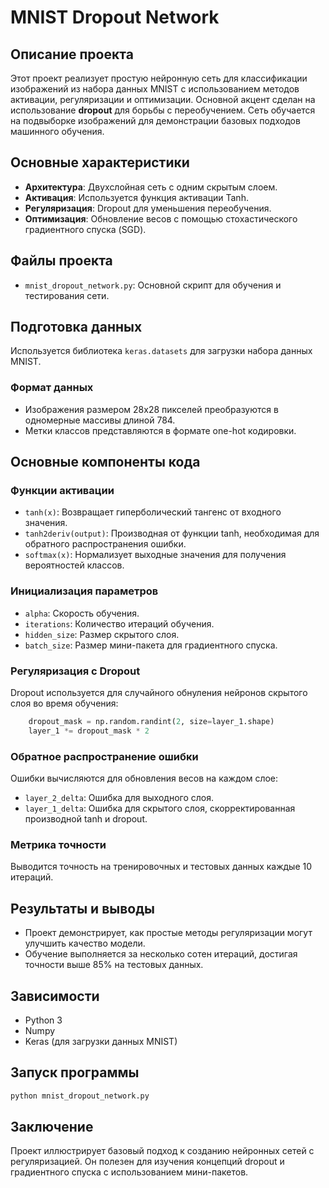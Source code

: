 # MNIST Dropout Network

## Описание проекта
Этот проект реализует простую нейронную сеть для классификации изображений из набора данных MNIST с использованием методов активации, регуляризации и оптимизации. Основной акцент сделан на использование **dropout** для борьбы с переобучением. Сеть обучается на подвыборке изображений для демонстрации базовых подходов машинного обучения.

## Основные характеристики
- **Архитектура**: Двухслойная сеть с одним скрытым слоем.
- **Активация**: Используется функция активации Tanh.
- **Регуляризация**: Dropout для уменьшения переобучения.
- **Оптимизация**: Обновление весов с помощью стохастического градиентного спуска (SGD).

## Файлы проекта
- `mnist_dropout_network.py`: Основной скрипт для обучения и тестирования сети.

## Подготовка данных
Используется библиотека `keras.datasets` для загрузки набора данных MNIST.

### Формат данных
- Изображения размером 28x28 пикселей преобразуются в одномерные массивы длиной 784.
- Метки классов представляются в формате one-hot кодировки.

## Основные компоненты кода

### Функции активации
- `tanh(x)`: Возвращает гиперболический тангенс от входного значения.
- `tanh2deriv(output)`: Производная от функции tanh, необходимая для обратного распространения ошибки.
- `softmax(x)`: Нормализует выходные значения для получения вероятностей классов.

### Инициализация параметров
- `alpha`: Скорость обучения.
- `iterations`: Количество итераций обучения.
- `hidden_size`: Размер скрытого слоя.
- `batch_size`: Размер мини-пакета для градиентного спуска.

### Регуляризация с Dropout
Dropout используется для случайного обнуления нейронов скрытого слоя во время обучения:
```python
    dropout_mask = np.random.randint(2, size=layer_1.shape)
    layer_1 *= dropout_mask * 2
```

### Обратное распространение ошибки
Ошибки вычисляются для обновления весов на каждом слое:
- `layer_2_delta`: Ошибка для выходного слоя.
- `layer_1_delta`: Ошибка для скрытого слоя, скорректированная производной tanh и dropout.

### Метрика точности
Выводится точность на тренировочных и тестовых данных каждые 10 итераций.

## Результаты и выводы
- Проект демонстрирует, как простые методы регуляризации могут улучшить качество модели.
- Обучение выполняется за несколько сотен итераций, достигая точности выше 85% на тестовых данных.

## Зависимости
- Python 3
- Numpy
- Keras (для загрузки данных MNIST)

## Запуск программы
```bash
python mnist_dropout_network.py
```

## Заключение
Проект иллюстрирует базовый подход к созданию нейронных сетей с регуляризацией. Он полезен для изучения концепций dropout и градиентного спуска с использованием мини-пакетов.


